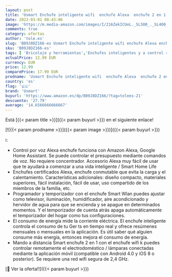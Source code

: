 ```yaml
---
layout: post
title: 'Usmart Enchufe inteligente wifi  enchufe Alexa  enchufe 2 en 1  medición de consumo de energía con mando a distancia  temporizador  funciona con Alexa Google Home  solo 2 4 GHz WiFi  Blanco'
date: 2022-03-01 08:43:06
image: 'https://m.media-amazon.com/images/I/216ZekICUeL._SL500_._SL400_.jpg'
comments: true
category: ofertas
author: 'tole.es'
slug: 'B09J8DZ166-es Usmart Enchufe inteligente wifi enchufe Alexa enchufe 2 en...'
sku: 'B09J8DZ166-es'
tags: [ 'Bricolaje y herramientas','Enchufes inteligentes y a control remoto','Enchufes y accesorios','Instalación eléctrica','alexa','enchufe','google','home','inteligente','usmart', ]
actualPrice: 12.99 EUR
currency: EUR
price: 12.99
comparePrice: 17.99 EUR
prodname: 'Usmart Enchufe inteligente wifi  enchufe Alexa  enchufe 2 en 1  medición de consumo de energía con mando a distancia  temporizador  funciona con Alexa Google Home  solo 2 4 GHz WiFi  Blanco'
country: 'es'
flag: '🇪🇸'
brand: 'Usmart'
buyurl: 'https://www.amazon.es/dp/B09J8DZ166/?tag=tolees-21'
descuento: '27.79'
average: '14.6566666666667'
---
```


Está [{{< param title >}}]({{< param buyurl >}}) en el siguiente enlace!

[![{{< param prodname >}}]({{< param image >}})]({{< param buyurl >}})

ℹ️:

- Control por voz Alexa enchufe funciona con Amazon Alexa, Google Home Assistant. Se puede controlar el presupuesto mediante comandos de voz. No requiere concentrador. Accesorio Alexa muy fácil de usar que te ayudará a comenzar a una vida inteligente / Smart Home Life
- Enchufes certificados Alexa, enchufe conmutable que evita la carga y el calentamiento. Características adicionales: diseño compacto, materiales superiores, fácil instalación, fácil de usar, uso compartido de los miembros de la familia, etc.
- Programador y temporizador con el enchufe Smart Wlan puedes ajustar como televisor, iluminación, humidificador, aire acondicionado y hervidor de agua para que se encienda y se apague en determinados momentos. Y el temporizador de cuenta atrás apaga automáticamente el temporizador del hogar como tus configuraciones.
- El consumo de energía mide la corriente eléctrica. El enchufe inteligente controla el consumo de tu Ger ts en tiempo real y ofrece resúmenes mensuales o mensuales en la aplicación. Es útil saber qué alguien consume más energía, entonces mejora el consumo de energía.
- Mando a distancia Smart enchufe 2 en 1 con el enchufe wifi k puedes controlar remotamente el electrodoméstico / lámparas conectadas mediante la aplicación móvil (compatible con Android 4.0 y iOS 8 o posterior). Se requiere una red wifi segura de 2,4 GHz.

[🛒 Ver la oferta!!]({{< param buyurl >}})
